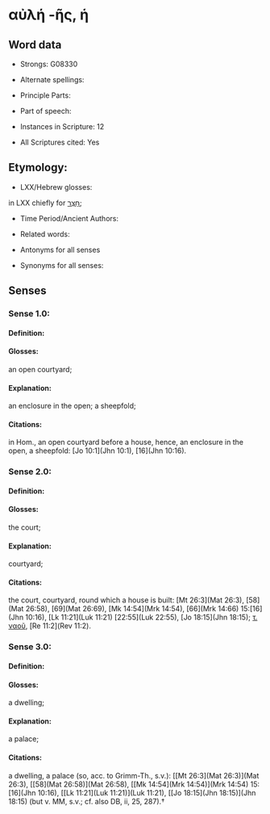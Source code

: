 # αὐλή -ῆς, ἡ

<!-- Status: S2=NeedsEdits -->
<!-- Lexica used for edits:   -->

## Word data

* Strongs: G08330

* Alternate spellings:



* Principle Parts: 


* Part of speech: 


* Instances in Scripture: 12

* All Scriptures cited: Yes

## Etymology: 


* LXX/Hebrew glosses: 

in LXX chiefly for [חָצֵר](//en-uhl/H2691);

* Time Period/Ancient Authors: 


* Related words: 

* Antonyms for all senses

* Synonyms for all senses: 


## Senses 


### Sense  1.0: 

#### Definition: 

#### Glosses: 

an open courtyard; 

#### Explanation: 

an enclosure in the open; 
a sheepfold; 

#### Citations: 

in Hom., an open courtyard before a house, hence, an enclosure in the open, a sheepfold: [Jo 10:1](Jhn 10:1), [16](Jhn 10:16).

### Sense  2.0: 

#### Definition: 

#### Glosses: 

the court; 

#### Explanation: 

courtyard; 

#### Citations: 

the court, courtyard, round which a house is built: [Mt 26:3](Mat 26:3), [58](Mat 26:58), [69](Mat 26:69), [Mk 14:54](Mrk 14:54), [66](Mrk 14:66) 15:[16](Jhn 10:16), [Lk 11:21](Luk 11:21) [22:55](Luk 22:55), [Jo 18:15](Jhn 18:15); [τ. ναοῦ](), [Re 11:2](Rev 11:2).

### Sense  3.0: 

#### Definition: 

#### Glosses: 

a dwelling; 

#### Explanation: 

a palace; 

#### Citations: 

a dwelling, a palace (so, acc. to Grimm-Th., s.v.): [[Mt 26:3](Mat 26:3)](Mat 26:3), [[58](Mat 26:58)](Mat 26:58), [[Mk 14:54](Mrk 14:54)](Mrk 14:54) 15:[16](Jhn 10:16), [[Lk 11:21](Luk 11:21)](Luk 11:21), [[Jo 18:15](Jhn 18:15)](Jhn 18:15) (but v. MM, s.v.; cf. also DB, ii, 25, 287).†
